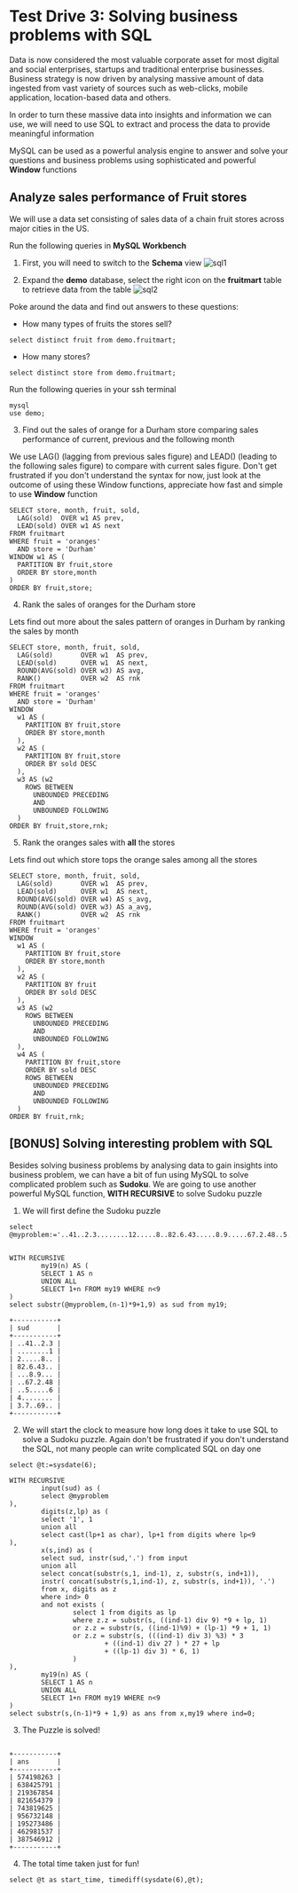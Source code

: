 # Test Drive 3: Solving business problems with SQL

Data is now considered the most valuable corporate asset for most digital and social enterprises, startups and traditional enterprise businesses. Business strategy is now driven by analysing massive amount of data ingested from vast variety of sources such as web-clicks, mobile application, location-based data and others. 

In order to turn these massive data into insights and information we can use, we will need to use SQL to extract and process the data to provide meaningful information

MySQL can be used as a powerful analysis engine to answer and solve your questions and business problems using sophisticated and powerful **Window** functions

## Analyze sales performance of Fruit stores
We will use a data set consisting of sales data of a chain fruit stores across major cities in the US. 

Run the following queries in **MySQL Workbench**
1. First, you will need to switch to the **Schema** view
![sql1](img/sql-1.png)

2. Expand the **demo** database, select the right icon on the **fruitmart** table to retrieve data from the table
![sql2](img/sql-2.png)

Poke around the data and find out answers to these questions:

* How many types of fruits the stores sell?
```
select distinct fruit from demo.fruitmart;
```

* How many stores?
```
select distinct store from demo.fruitmart;
```

Run the following queries in your ssh terminal

```
mysql
use demo;
```

3. Find out the sales of orange for a Durham store comparing sales performance of current, previous and the following month

We use LAG() (lagging from previous sales figure) and LEAD() (leading to the following sales figure) to compare with current sales figure. Don't get frustrated if you don't understand the syntax for now, just look at the outcome of using these Window functions, appreciate how fast and simple to use **Window** function

```
SELECT store, month, fruit, sold,
  LAG(sold)  OVER w1 AS prev,
  LEAD(sold) OVER w1 AS next
FROM fruitmart
WHERE fruit = 'oranges'
  AND store = 'Durham'
WINDOW w1 AS (
  PARTITION BY fruit,store
  ORDER BY store,month
)
ORDER BY fruit,store;
```

4. Rank the sales of oranges for the Durham store

Lets find out more about the sales pattern of oranges in Durham by ranking the sales by month
```
SELECT store, month, fruit, sold,
  LAG(sold)       OVER w1  AS prev,
  LEAD(sold)      OVER w1  AS next,
  ROUND(AVG(sold) OVER w3) AS avg,
  RANK()          OVER w2  AS rnk
FROM fruitmart
WHERE fruit = 'oranges'
  AND store = 'Durham'
WINDOW
  w1 AS (
    PARTITION BY fruit,store
    ORDER BY store,month
  ),
  w2 AS (
    PARTITION BY fruit,store
    ORDER BY sold DESC
  ),
  w3 AS (w2
    ROWS BETWEEN
      UNBOUNDED PRECEDING
      AND
      UNBOUNDED FOLLOWING
  )
ORDER BY fruit,store,rnk;
```

5. Rank the oranges sales with **all** the stores

Lets find out which store tops the orange sales among all the stores

```
SELECT store, month, fruit, sold,
  LAG(sold)       OVER w1  AS prev,
  LEAD(sold)      OVER w1  AS next,
  ROUND(AVG(sold) OVER w4) AS s_avg,
  ROUND(AVG(sold) OVER w3) AS a_avg,
  RANK()          OVER w2  AS rnk
FROM fruitmart
WHERE fruit = 'oranges'
WINDOW
  w1 AS (
    PARTITION BY fruit,store
    ORDER BY store,month
  ),
  w2 AS (
    PARTITION BY fruit
    ORDER BY sold DESC
  ),
  w3 AS (w2
    ROWS BETWEEN
      UNBOUNDED PRECEDING
      AND
      UNBOUNDED FOLLOWING
  ),
  w4 AS (
    PARTITION BY fruit,store
    ORDER BY sold DESC
    ROWS BETWEEN
      UNBOUNDED PRECEDING
      AND
      UNBOUNDED FOLLOWING
  )
ORDER BY fruit,rnk;
```

## [BONUS] Solving interesting problem with SQL

Besides solving business problems by analysing data to gain insights into business problem, we can have a bit of fun using MySQL to solve complicated problem such as **Sudoku**. We are going to use another powerful MySQL function, **WITH RECURSIVE** to solve Sudoku puzzle

1. We will first define the Sudoku puzzle
```
select @myproblem:='..41..2.3........12.....8..82.6.43.....8.9.....67.2.48..5.....64........3.7..69..';


WITH RECURSIVE
        my19(n) AS (
        SELECT 1 AS n
        UNION ALL
        SELECT 1+n FROM my19 WHERE n<9
)
select substr(@myproblem,(n-1)*9+1,9) as sud from my19;

+-----------+
| sud       |
+-----------+
| ..41..2.3 |
| ........1 |
| 2.....8.. |
| 82.6.43.. |
| ...8.9... |
| ..67.2.48 |
| ..5.....6 |
| 4........ |
| 3.7..69.. |
+-----------+
```

2. We will start the clock to measure how long does it take to use SQL to solve a Sudoku puzzle. Again don't be frustrated if you don't understand the SQL, not many people can write complicated SQL on day one

```
select @t:=sysdate(6);

WITH RECURSIVE
        input(sud) as (
        select @myproblem
),
        digits(z,lp) as (
        select '1', 1
        union all
        select cast(lp+1 as char), lp+1 from digits where lp<9
),
        x(s,ind) as (
        select sud, instr(sud,'.') from input
        union all
        select concat(substr(s,1, ind-1), z, substr(s, ind+1)),
        instr( concat(substr(s,1,ind-1), z, substr(s, ind+1)), '.')
        from x, digits as z
        where ind> 0
        and not exists (
                select 1 from digits as lp
                where z.z = substr(s, ((ind-1) div 9) *9 + lp, 1)
                or z.z = substr(s, ((ind-1)%9) + (lp-1) *9 + 1, 1)
                or z.z = substr(s, (((ind-1) div 3) %3) * 3
                        + ((ind-1) div 27 ) * 27 + lp
                        + ((lp-1) div 3) * 6, 1)
                )
),
        my19(n) AS (
        SELECT 1 AS n
        UNION ALL
        SELECT 1+n FROM my19 WHERE n<9
)
select substr(s,(n-1)*9 + 1,9) as ans from x,my19 where ind=0;
```

3. The Puzzle is solved!

```

+-----------+
| ans       |
+-----------+
| 574198263 |
| 638425791 |
| 219367854 |
| 821654379 |
| 743819625 |
| 956732148 |
| 195273486 |
| 462981537 |
| 387546912 |
+-----------+
```

4. The total time taken just for fun!
```
select @t as start_time, timediff(sysdate(6),@t);
```
